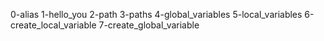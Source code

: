 0-alias
1-hello_you
2-path
3-paths
4-global_variables
5-local_variables
6-create_local_variable
 7-create_global_variable
